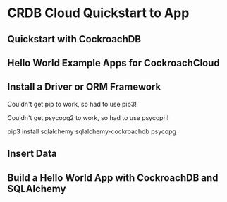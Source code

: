 # CRDB Cloud Quickstart to App

## Quickstart with CockroachDB 

## Hello World Example Apps for CockroachCloud

## Install a Driver or ORM Framework
Couldn't get pip to work, so had to use pip3!

Couldn't get psycopg2 to work, so had to use psycoph!

pip3 install sqlalchemy sqlalchemy-cockroachdb psycopg

## Insert Data

## Build a Hello World App with CockroachDB and SQLAlchemy
